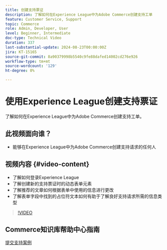 ```yaml
---
title: 创建支持票证
description: 了解如何在Experience League中为Adobe Commerce创建支持工单
feature: Customer Service, Support
topic: Commerce
role: Admin, Developer, User
level: Beginner, Intermediate
doc-type: Technical Video
duration: 337
last-substantial-update: 2024-08-23T00:00:00Z
jira: KT-15165
source-git-commit: 8a90379998b5540c9fe88dafed14002cd276e926
workflow-type: tm+mt
source-wordcount: '129'
ht-degree: 0%

---
```



# 使用Experience League创建支持票证

了解如何在Experience League中为Adobe Commerce创建支持工单。

## 此视频面向谁？

* 能够在Experience League中为Adobe Commerce创建支持请求的任何人

## 视频内容 {#video-content}

* 了解如何登录Experience League
* 了解创建新的支持票证时的动态表单元素
* 了解推荐的文章如何根据表单中使用的信息进行更改
* 了解表单字段中找到的占位符文本如何有助于了解良好支持请求所需的信息类型

>[!VIDEO](https://video.tv.adobe.com/v/3433065?learn=on)

## Commerce知识库帮助中心指南

[提交支持案例](https://experienceleague.adobe.com/en/docs/commerce-knowledge-base/kb/help-center-guide/magento-help-center-user-guide#support-case)
